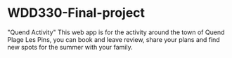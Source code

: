 # WDD330-Final-project

"Quend Activity" This web app is for the activity around the town of Quend Plage Les Pins, you can book and leave review, share your plans and find new spots for the summer with your family.
